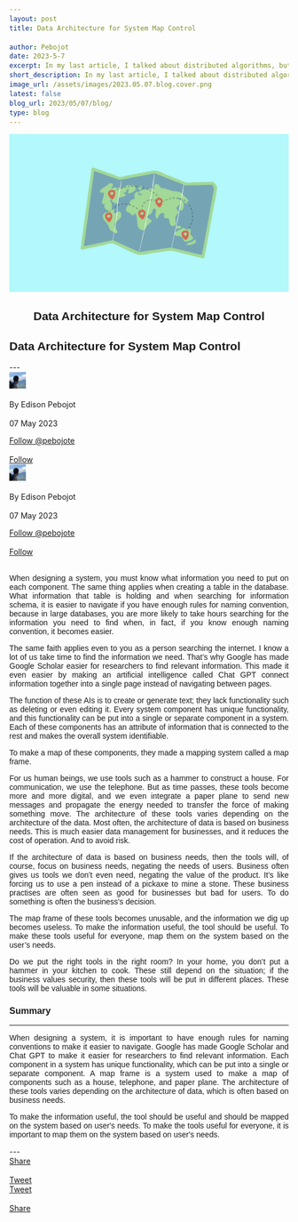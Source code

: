 ```yaml
---
layout: post
title: Data Architecture for System Map Control

author: Pebojot
date: 2023-5-7
excerpt: In my last article, I talked about distributed algorithms, but I like to talk about something relevant to us. Something that happened on Twitter recently and how it affected its users. Is it positive or negative? That depends on the scale of the emergency for the business.
short_description: In my last article, I talked about distributed algorithms, but I like to talk about something relevant to us. Something that happened on Twitter recently and how it affected its users.
image_url: /assets/images/2023.05.07.blog.cover.png
latest: false
blog_url: 2023/05/07/blog/
type: blog
---
```

<img src="/assets/images/2023.05.07.blog.cover.png" class="rounded img-fluid">

<div class="desktop__size " style="text-align: center;font-family:sans-serif;word-spacing: 0px;">
    <h2>Data Architecture for System Map Control</h2>
</div>
<div class="mobile__size " style="text-align: justify;word-break: break-all;font-family:sans-serif;word-spacing: 0px;">
    <h2>Data Architecture for System Map Control</h2>
</div>
---

  <div class="desktop__size ">
    <div class="d-flex align-items-center">
      <div class="align-self-center">
        <small class="text-muted">
          <img src="/assets/images/2.webp" width="30" height="30" class="img-fluid rounded-circle"
            alt="Edison Pebojot">
        </small>
      </div>
      &nbsp;
      <div class="align-self-center">
        By Edison Pebojot
      </div>
      &nbsp;
      <div class="align-self-center">
        07 May 2023
      </div>
    </div>
    <p></p>
    <div class="d-flex align-items-center">
      <div class="align-self-center">
        <a href="https://twitter.com/pebojote?ref_src=twsrc%5Etfw" class="twitter-follow-button" data-size="large"
          data-show-screen-name="false" data-show-count="false">Follow @pebojote</a>
        <script async src="https://platform.twitter.com/widgets.js" charset="utf-8"></script>
      </div>
      &nbsp;
      <div class="align-self-center">
        <a class="github-button" href="https://github.com/pebojote"
          data-color-scheme="no-preference: light; light: light; dark: light;" data-size="large"
          aria-label="Follow @pebojote on GitHub">Follow</a>
      </div>
    </div>
  </div>


<div class="mobile__size">
    <div class="d-flex align-items-center">
        <div class="align-self-center">
            <small class="text-muted">
                <img src="/assets/images/2.webp" width="30" height="30" class="img-fluid rounded-circle"  alt="Edison Pebojot">
            </small>
        </div>
        &nbsp;
        <div class="align-self-center">
            By Edison Pebojot
        </div>
        &nbsp;
        <div class="align-self-center flex-grow-1">
            07 May 2023
        </div>
    </div>
    <p></p>
    <div class="d-flex align-items-center justify-content-start">
        <div class="align-self-center">
            <a href="https://twitter.com/pebojote?ref_src=twsrc%5Etfw" class="twitter-follow-button align-self-center" data-show-screen-name="false" data-show-count="false">Follow @pebojote</a><script async src="https://platform.twitter.com/widgets.js" charset="utf-8"></script>
        </div>
        &nbsp;
        <div class="align-self-center">
            <a class="github-button align-self-center" href="https://github.com/pebojote" aria-label="Follow @pebojote on GitHub">Follow</a>
        </div>
    </div>
</div>
<br />
<div style="text-align: justify;word-break: keep-all;font-family:sans-serif;">
    <p>When designing a system, you must know what information you need to put on each component. The same thing applies when creating a table in the database. What information that table is holding and when searching for information schema, it is easier to navigate if you have enough rules for naming convention, because in large databases, you are more likely to take hours searching for the information you need to find when, in fact, if you know enough naming convention, it becomes easier.</p>
    <p>The same faith applies even to you as a person searching the internet. I know a lot of us take time to find the information we need. That’s why Google has made Google Scholar easier for researchers to find relevant information. This made it even easier by making an artificial intelligence called Chat GPT connect information together into a single page instead of navigating between pages.</p>
    <p>The function of these AIs is to create or generate text; they lack functionality such as deleting or even editing it. Every system component has unique functionality, and this functionality can be put into a single or separate component in a system. Each of these components has an attribute of information that is connected to the rest and makes the overall system identifiable.</p>
    <p>To make a map of these components, they made a mapping system called a map frame.</p>
    <p>For us human beings, we use tools such as a hammer to construct a house. For communication, we use the telephone. But as time passes, these tools become more and more digital, and we even integrate a paper plane to send new messages and propagate the energy needed to transfer the force of making something move. The architecture of these tools varies depending on the architecture of the data. Most often, the architecture of data is based on business needs. This is much easier data management for businesses, and it reduces the cost of operation. And to avoid risk.</p>
    <p>If the architecture of data is based on business needs, then the tools will, of course, focus on business needs, negating the needs of users. Business often gives us tools we don’t even need, negating the value of the product. It’s like forcing us to use a pen instead of a pickaxe to mine a stone. These business practises are often seen as good for businesses but bad for users. To do something is often the business's decision.</p>
    <p>The map frame of these tools becomes unusable, and the information we dig up becomes useless. To make the information useful, the tool should be useful. To make these tools useful for everyone, map them on the system based on the user’s needs.</p>
    <p>Do we put the right tools in the right room? In your home, you don’t put a hammer in your kitchen to cook. These still depend on the situation; if the business values security, then these tools will be put in different places. These tools will be valuable in some situations.</p>
    <h3>Summary</h3>
    <hr />
    <p>When designing a system, it is important to have enough rules for naming conventions to make it easier to navigate. Google has made Google Scholar and Chat GPT to make it easier for researchers to find relevant information. Each component in a system has unique functionality, which can be put into a single or separate component. A map frame is a system used to make a map of components such as a house, telephone, and paper plane. The architecture of these tools varies depending on the architecture of data, which is often based on business needs.</p>
    <p>To make the information useful, the tool should be useful and should be mapped on the system based on user's needs. To make the tools useful for everyone, it is important to map them on the system based on user's needs.</p>
</div>
---
<div class="desktop__size ">
  <div class="d-flex align-items-center">
    <div class="align-self-center">
      <div class="fb-share-button align-self-center" style="vertical-align: super;top:-2px" data-href="https://www.pebojot.com/2023/05/07/blog/" data-layout="button" data-size="large"><a target="_blank" href="https://www.facebook.com/sharer/sharer.php?u=https%3A%2F%2Fdevelopers.facebook.com%2Fdocs%2Fplugins%2F&amp;src=sdkpreparse" class="fb-xfbml-parse-ignore">Share</a></div>
    </div>
    &nbsp;
    <div class="align-self-center">
      <a href="https://twitter.com/share?ref_src=twsrc%5Etfw" class="twitter-share-button" data-size="large"
        data-show-screen-name="false" data-show-count="false" data-via="pebojote">Tweet</a>
      <script async src="https://platform.twitter.com/widgets.js" charset="utf-8"></script>
    </div>
  </div>
</div>

<div class="mobile__size">
    <div class="d-flex align-items-center justify-content-start">
        <div class="align-self-center">
            <a href="https://twitter.com/share?ref_src=twsrc%5Etfw" class="twitter-share-button align-self-center" data-show-screen-name="false" data-show-count="false" data-via="pebojote">Tweet</a><script async src="https://platform.twitter.com/widgets.js" charset="utf-8"></script>
        </div>
        &nbsp;
        <div class="align-self-center">
            <div class="fb-share-button align-self-center" style="vertical-align: super;top:-2px" data-href="https://www.pebojot.com/2023/05/07/blog/" data-layout="button" data-size="small"><a target="_blank" href="https://www.facebook.com/sharer/sharer.php?u=https%3A%2F%2Fdevelopers.facebook.com%2Fdocs%2Fplugins%2F&amp;src=sdkpreparse" class="fb-xfbml-parse-ignore">Share</a></div>
        </div>
    </div>
</div>
<br />
<br />
<br />
<br />
<br />